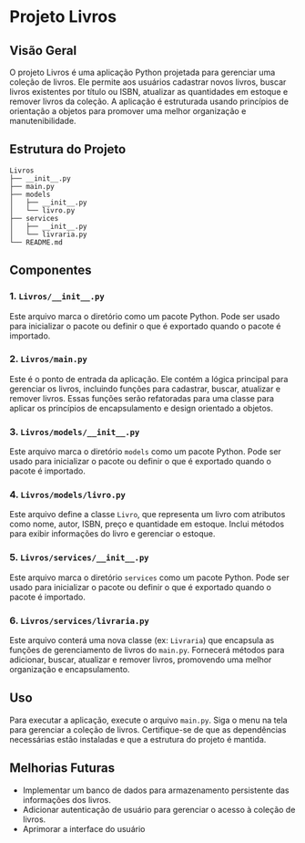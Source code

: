 # Projeto Livros

## Visão Geral
O projeto Livros é uma aplicação Python projetada para gerenciar uma coleção de livros. Ele permite aos usuários cadastrar novos livros, buscar livros existentes por título ou ISBN, atualizar as quantidades em estoque e remover livros da coleção. A aplicação é estruturada usando princípios de orientação a objetos para promover uma melhor organização e manutenibilidade.

## Estrutura do Projeto
```
Livros
├── __init__.py
├── main.py
├── models
│   ├── __init__.py
│   └── livro.py
├── services
│   ├── __init__.py
│   └── livraria.py
└── README.md
```

## Componentes

### 1. `Livros/__init__.py`
Este arquivo marca o diretório como um pacote Python. Pode ser usado para inicializar o pacote ou definir o que é exportado quando o pacote é importado.

### 2. `Livros/main.py`
Este é o ponto de entrada da aplicação. Ele contém a lógica principal para gerenciar os livros, incluindo funções para cadastrar, buscar, atualizar e remover livros. Essas funções serão refatoradas para uma classe para aplicar os princípios de encapsulamento e design orientado a objetos.

### 3. `Livros/models/__init__.py`
Este arquivo marca o diretório `models` como um pacote Python. Pode ser usado para inicializar o pacote ou definir o que é exportado quando o pacote é importado.

### 4. `Livros/models/livro.py`
Este arquivo define a classe `Livro`, que representa um livro com atributos como nome, autor, ISBN, preço e quantidade em estoque. Inclui métodos para exibir informações do livro e gerenciar o estoque.

### 5. `Livros/services/__init__.py`
Este arquivo marca o diretório `services` como um pacote Python. Pode ser usado para inicializar o pacote ou definir o que é exportado quando o pacote é importado.

### 6. `Livros/services/livraria.py`
Este arquivo conterá uma nova classe (ex: `Livraria`) que encapsula as funções de gerenciamento de livros do `main.py`. Fornecerá métodos para adicionar, buscar, atualizar e remover livros, promovendo uma melhor organização e encapsulamento.

## Uso
Para executar a aplicação, execute o arquivo `main.py`. Siga o menu na tela para gerenciar a coleção de livros. Certifique-se de que as dependências necessárias estão instaladas e que a estrutura do projeto é mantida.

## Melhorias Futuras
- Implementar um banco de dados para armazenamento persistente das informações dos livros.
- Adicionar autenticação de usuário para gerenciar o acesso à coleção de livros.
- Aprimorar a interface do usuário